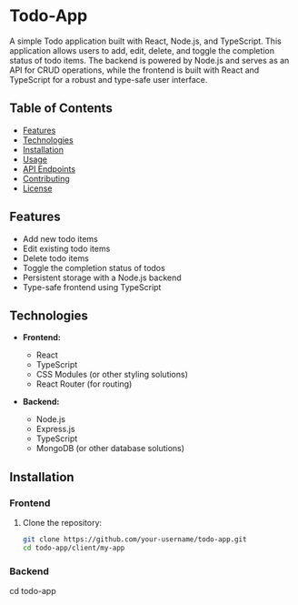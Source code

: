 # Todo-App

A simple Todo application built with React, Node.js, and TypeScript. This application allows users to add, edit, delete, and toggle the completion status of todo items. The backend is powered by Node.js and serves as an API for CRUD operations, while the frontend is built with React and TypeScript for a robust and type-safe user interface.

## Table of Contents

- [Features](#features)
- [Technologies](#technologies)
- [Installation](#installation)
- [Usage](#usage)
- [API Endpoints](#api-endpoints)
- [Contributing](#contributing)
- [License](#license)

## Features

- Add new todo items
- Edit existing todo items
- Delete todo items
- Toggle the completion status of todos
- Persistent storage with a Node.js backend
- Type-safe frontend using TypeScript

## Technologies

- **Frontend:**
  - React
  - TypeScript
  - CSS Modules (or other styling solutions)
  - React Router (for routing)

- **Backend:**
  - Node.js
  - Express.js
  - TypeScript
  - MongoDB (or other database solutions)

## Installation

### Frontend

1. Clone the repository:

   ```bash
   git clone https://github.com/your-username/todo-app.git
   cd todo-app/client/my-app

### Backend 
cd todo-app

   
